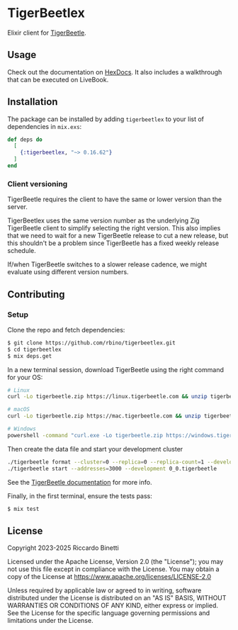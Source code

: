 # TigerBeetlex

Elixir client for [TigerBeetle](https://github.com/tigerbeetle/tigerbeetle).

## Usage

Check out the documentation on [HexDocs](https://hexdocs.pm/tigerbeetlex). It also includes a
walkthrough that can be executed on LiveBook.

## Installation

The package can be installed by adding `tigerbeetlex` to your list of dependencies in `mix.exs`:

```elixir
def deps do
  [
    {:tigerbeetlex, "~> 0.16.62"}
  ]
end
```

### Client versioning

TigerBeetle requires the client to have the same or lower version than the server.

TigerBeetlex uses the same version number as the underlying Zig TigerBeetle client to
simplify selecting the right version. This also implies that we need to wait for a new
TigerBeetle release to cut a new release, but this shouldn't be a problem since TigerBeetle
has a fixed weekly release schedule.

If/when TigerBeetle switches to a slower release cadence, we might evaluate using different
version numbers.

## Contributing

### Setup

Clone the repo and fetch dependencies:

```bash
$ git clone https://github.com/rbino/tigerbeetlex.git
$ cd tigerbeetlex
$ mix deps.get
```

In a new terminal session, download TigerBeetle using the right command for your OS:

```bash
# Linux
curl -Lo tigerbeetle.zip https://linux.tigerbeetle.com && unzip tigerbeetle.zip

# macOS
curl -Lo tigerbeetle.zip https://mac.tigerbeetle.com && unzip tigerbeetle.zip

# Windows
powershell -command "curl.exe -Lo tigerbeetle.zip https://windows.tigerbeetle.com; Expand-Archive tigerbeetle.zip"
```

Then create the data file and start your development cluster

```bash
./tigerbeetle format --cluster=0 --replica=0 --replica-count=1 --development 0_0.tigerbeetle
./tigerbeetle start --addresses=3000 --development 0_0.tigerbeetle
```

See the [TigerBeetle documentation](https://docs.tigerbeetle.com/) for more info.

Finally, in the first terminal, ensure the tests pass:

```bash
$ mix test
```

## License

Copyright 2023-2025 Riccardo Binetti

Licensed under the Apache License, Version 2.0 (the "License"); you may not use this file except in
compliance with the License. You may obtain a copy of the License at
<https://www.apache.org/licenses/LICENSE-2.0>

Unless required by applicable law or agreed to in writing, software distributed under the License is
distributed on an "AS IS" BASIS, WITHOUT WARRANTIES OR CONDITIONS OF ANY KIND, either express or
implied. See the License for the specific language governing permissions and limitations under the
License.
